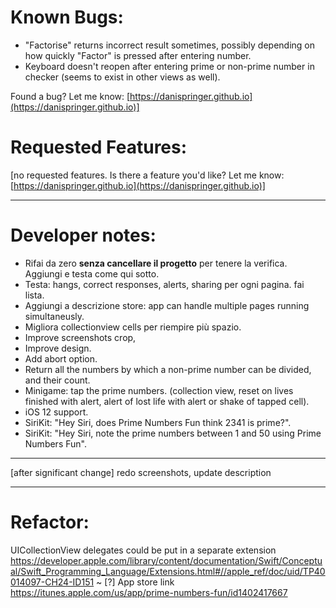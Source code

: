 # Known Bugs:
- "Factorise" returns incorrect result sometimes, possibly depending on how quickly "Factor" is pressed after entering number.
- Keyboard doesn't reopen after entering prime or non-prime number in checker (seems to exist in other views as well).

Found a bug? Let me know: [https://danispringer.github.io](https://danispringer.github.io)]

# Requested Features:

[no requested features. Is there a feature you'd like? Let me know: [https://danispringer.github.io](https://danispringer.github.io)]

---------------------------------------------------------------------------------------------------------------

# Developer notes:

- Rifai da zero **senza cancellare il progetto** per tenere la verifica. Aggiungi e testa come qui sotto.
- Testa: hangs, correct responses, alerts, sharing per ogni pagina. fai lista.
- Aggiungi a descrizione store: app can handle multiple pages running simultaneusly.
- Migliora collectionview cells per riempire più spazio.
- Improve screenshots crop,
- Improve design.
- Add abort option.
- Return all the numbers by which a non-prime number can be divided, and their count.
- Minigame: tap the prime numbers. (collection view, reset on lives finished with alert, alert of lost life with alert or shake of tapped cell).
- iOS 12 support.
- SiriKit: "Hey Siri, does Prime Numbers Fun think 2341 is prime?".
- SiriKit: "Hey Siri, note the prime numbers between 1 and 50 using Prime Numbers Fun".

---------------------------------------------------------------------------------------------------------------

[after significant change] redo screenshots, update description

---------------------------------------------------------------------------------------------------------------
# Refactor:
UICollectionView delegates could be put in a separate extension
https://developer.apple.com/library/content/documentation/Swift/Conceptual/Swift_Programming_Language/Extensions.html#//apple_ref/doc/uid/TP40014097-CH24-ID151
~
[?] App store link https://itunes.apple.com/us/app/prime-numbers-fun/id1402417667